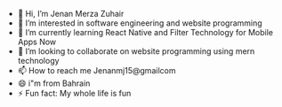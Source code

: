 - 👋 Hi, I’m Jenan Merza Zuhair 
- 👀 I’m interested in software engineering and website programming
- 🌱 I’m currently learning React Native and Filter Technology for Mobile Apps Now
- 💞️ I’m looking to collaborate on  website programming using mern technology
- 📫 How to reach me Jenanmj15@gmailcom 
- 😄 i"m from Bahrain
- ⚡ Fun fact: My whole life is fun

